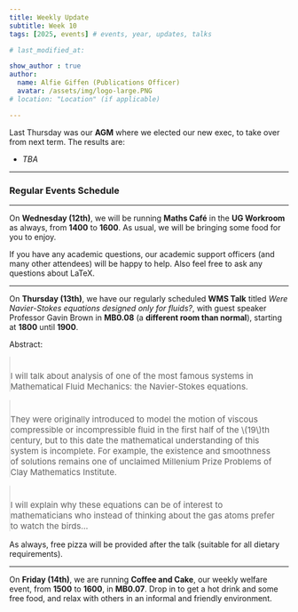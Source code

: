 ```yaml
---
title: Weekly Update
subtitle: Week 10
tags: [2025, events] # events, year, updates, talks

# last_modified_at: 

show_author : true
author:
  name: Alfie Giffen (Publications Officer)
  avatar: /assets/img/logo-large.PNG
# location: "Location" (if applicable)

---
```


Last Thursday was our **AGM** where we elected our new exec, to take over from next term. The results are:

- *TBA*

---

### Regular Events Schedule

---

On **Wednesday (12th)**, we will be running **Maths Café** in the **UG Workroom** as always, from **1400** to **1600**. As usual, we will be bringing some food for you to enjoy.

If you have any academic questions, our academic support officers (and many other attendees) will be happy to help. Also feel free to ask any questions about LaTeX.

---

On **Thursday (13th)**, we have our regularly scheduled **WMS Talk** titled *Were Navier-Stokes equations designed only for fluids?*, with guest speaker Professor Gavin Brown in **MB0.08** (a **different room than normal**), starting at **1800** until **1900**.


<style>
blockquote {
    padding: 10px 20px 0 0;
    margin: 0 0 0 0;
    font-size: 15px;
}
</style>

Abstract:
> I will talk about analysis of one of the most famous systems in Mathematical Fluid Mechanics: the Navier-Stokes equations.

> They were originally introduced to model the motion of viscous compressible or incompressible fluid in the first half of the \\(19\\)th century, but to this date the mathematical understanding of this system is incomplete. For example, the existence and smoothness of solutions remains one of unclaimed Millenium Prize Problems of Clay Mathematics Institute.

> I will explain why these equations can be of interest to mathematicians who instead of thinking about the gas atoms prefer to watch the birds...

As always, free pizza will be provided after the talk (suitable for all dietary requirements).

---

On **Friday (14th)**, we are running **Coffee and Cake**, our weekly welfare event, from **1500** to **1600**, in **MB0.07**. Drop in to get a hot drink and some free food, and relax with others in an informal and friendly environment.
